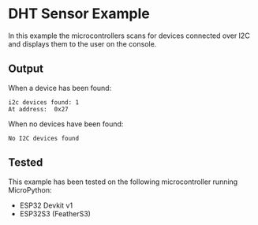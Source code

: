 # DHT Sensor Example

In this example the microcontrollers scans for devices connected over I2C and displays them to the user on the console.

## Output

When a device has been found:
```
i2c devices found: 1
At address:  0x27
```

When no devices have been found:
```
No I2C devices found
```

## Tested
This example has been tested on the following microcontroller running MicroPython:
- ESP32 Devkit v1
- ESP32S3 (FeatherS3)
